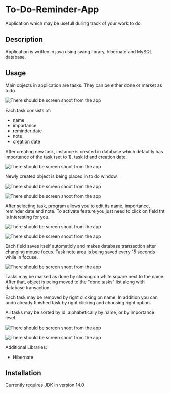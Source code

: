 # To-Do-Reminder-App
Application which may be usefull during track of your work to do.

## Description
Application is written in java using swing library, hibernate and MySQL database.

## Usage
Main objects in application are tasks.
They can be either done or market as todo.

![There should be screen shoot from the app](/Design/Screenshoots/ToDo1.png)

Each task consists of:
  - name
  - importance
  - reminder date
  - note
  - creation date
  
After creating new task, instance is created in database which defaultly has importance of the task (set to 1), task id and creation date.

![There should be screen shoot from the app](/Design/Screenshoots/ToDo2.png)

Newly created object is being placed in to do window.

![There should be screen shoot from the app](/Design/Screenshoots/ToDo3.png)

![There should be screen shoot from the app](/Design/Screenshoots/ToDo3.png)

After selecting task, program allows you to edit its name, importance, reminder date and note.
To activate feature you just need to click on field tht is interesting for you.

![There should be screen shoot from the app](/Design/Screenshoots/ToDo4.png)

![There should be screen shoot from the app](/Design/Screenshoots/ToDo4.png)

Each field saves itself automaticly and makes database transaction after changing mouse focus.
Task note area is being saved every 15 seconds while in focuse.

![There should be screen shoot from the app](/Design/Screenshoots/ToDo5.png)

Tasks may be marked as done by clicking on white square next to the name.
After that, object is being moved to the "done tasks" list along with database transaction.

Each task may be removed by right clicking on name.
In addition you can undo already finished task by right clicking and choosing right option.

All tasks may be sorted by id, alphabetically by name, or by importance level.

![There should be screen shoot from the app](/Design/Screenshoots/Sorting1.png)

![There should be screen shoot from the app](/Design/Screenshoots/Sorting2.png)

Additional Libraries:
  - Hibernate

## Installation
Currently requires JDK in version 14.0
